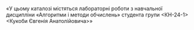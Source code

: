
«У цьому каталозі містяться лабораторні роботи з навчальної дисципліни
«Алгоритми і методи обчислень» студента групи <КН-24-1> <Кукоби Євгенія Анатолійовича>»
